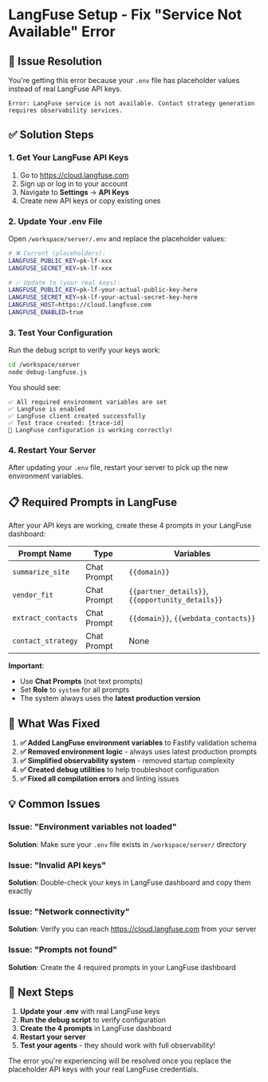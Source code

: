 # LangFuse Setup - Fix "Service Not Available" Error

## 🚨 **Issue Resolution**

You're getting this error because your `.env` file has placeholder values instead of real LangFuse API keys.

```
Error: LangFuse service is not available. Contact strategy generation requires observability services.
```

## ✅ **Solution Steps**

### 1. **Get Your LangFuse API Keys**

1. Go to https://cloud.langfuse.com
2. Sign up or log in to your account
3. Navigate to **Settings** → **API Keys**
4. Create new API keys or copy existing ones

### 2. **Update Your .env File**

Open `/workspace/server/.env` and replace the placeholder values:

```bash
# ❌ Current (placeholders):
LANGFUSE_PUBLIC_KEY=pk-lf-xxx
LANGFUSE_SECRET_KEY=sk-lf-xxx

# ✅ Update to (your real keys):
LANGFUSE_PUBLIC_KEY=pk-lf-your-actual-public-key-here
LANGFUSE_SECRET_KEY=sk-lf-your-actual-secret-key-here
LANGFUSE_HOST=https://cloud.langfuse.com
LANGFUSE_ENABLED=true
```

### 3. **Test Your Configuration**

Run the debug script to verify your keys work:

```bash
cd /workspace/server
node debug-langfuse.js
```

You should see:
```
✅ All required environment variables are set
✅ LangFuse is enabled
✅ LangFuse client created successfully
✅ Test trace created: [trace-id]
🎉 LangFuse configuration is working correctly!
```

### 4. **Restart Your Server**

After updating your `.env` file, restart your server to pick up the new environment variables.

## 📋 **Required Prompts in LangFuse**

After your API keys are working, create these 4 prompts in your LangFuse dashboard:

| Prompt Name | Type | Variables |
|-------------|------|-----------|
| `summarize_site` | Chat Prompt | `{{domain}}` |
| `vendor_fit` | Chat Prompt | `{{partner_details}}`, `{{opportunity_details}}` |
| `extract_contacts` | Chat Prompt | `{{domain}}`, `{{webdata_contacts}}` |
| `contact_strategy` | Chat Prompt | None |

**Important**: 
- Use **Chat Prompts** (not text prompts)
- Set **Role** to `system` for all prompts
- The system always uses the **latest production version**

## 🔧 **What Was Fixed**

1. **✅ Added LangFuse environment variables** to Fastify validation schema
2. **✅ Removed environment logic** - always uses latest production prompts
3. **✅ Simplified observability system** - removed startup complexity
4. **✅ Created debug utilities** to help troubleshoot configuration
5. **✅ Fixed all compilation errors** and linting issues

## 💡 **Common Issues**

### Issue: "Environment variables not loaded"
**Solution**: Make sure your `.env` file exists in `/workspace/server/` directory

### Issue: "Invalid API keys"  
**Solution**: Double-check your keys in LangFuse dashboard and copy them exactly

### Issue: "Network connectivity"
**Solution**: Verify you can reach https://cloud.langfuse.com from your server

### Issue: "Prompts not found"
**Solution**: Create the 4 required prompts in your LangFuse dashboard

## 🚀 **Next Steps**

1. **Update your .env** with real LangFuse keys
2. **Run the debug script** to verify configuration
3. **Create the 4 prompts** in LangFuse dashboard
4. **Restart your server**
5. **Test your agents** - they should work with full observability!

The error you're experiencing will be resolved once you replace the placeholder API keys with your real LangFuse credentials.